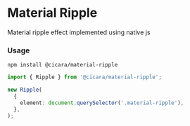 Material Ripple
====

Material ripple effect implemented using native js

### Usage
```shell
npm install @cicara/material-ripple
```
```typescript
import { Ripple } from '@cicara/material-ripple';

new Ripple(
  {
    element: document.querySelector('.material-ripple'),
  },
);
```